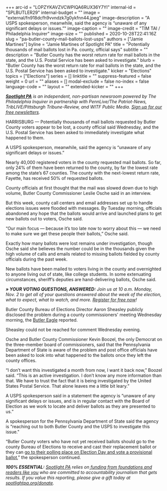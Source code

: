 +++
arc-id = "LOPZYKAVZVCWPIQA6RUX36Y7YI"
internal-id = "SPLBUTLER29"
internal-budget = ""
image = "external/fn918dcfh9vvndzk7g0ykfnn44.jpeg"
image-description = "A USPS spokesperson, meanwhile, said the agency is “unaware of any significant delays or issues.”"
image-caption = ""
image-credit = "TIM TAI / Philadelphia Inquirer"
image-size = ""
published = 2020-10-28T22:41:16Z
slug = "pa-butler-county-mail-ballots-lost-usps"
authors = ["Jamie Martines"]
byline = "Jamie Martines of Spotlight PA"
title = "Potentially thousands of mail ballots lost in Pa. county, official says"
subtitle = ""
description = "Butler County has the worst return rate for mail ballots in the state, and the U.S. Postal Service has been asked to investigate."
blurb = "Butler County has the worst return rate for mail ballots in the state, and the U.S. Postal Service has been asked to investigate."
kicker = "Elections"
topics = ["Elections"]
series = []
linktitle = ""
suppress-featured = false
weight = 0
url = ""
aliases = []
modal-exclude = false
no-index = false
language-code = ""
layout = ""
extended-kicker = ""
+++

<a href="https://www.spotlightpa.org/"><i><b>Spotlight PA</b></i></a><i> is an independent, non-partisan newsroom powered by The Philadelphia Inquirer in partnership with PennLive/The Patriot-News, TribLIVE/Pittsburgh Tribune-Review, and WITF Public Media. </i><a href="https://www.spotlightpa.org/newsletters"><i>Sign up for our free newsletters</i></a><i>.</i>

HARRISBURG — Potentially thousands of mail ballots requested by Butler County voters appear to be lost, a county official said Wednesday, and the U.S. Postal Service has been asked to immediately investigate what happened to them.

A USPS spokesperson, meanwhile, said the agency is “unaware of any significant delays or issues.”

Nearly 40,000 registered voters in the county requested mail ballots. So far, only 24% of them have been returned to the county, by far the lowest rate among the state’s 67 counties. The county with the next-lowest return rate, Fayette, has received 50% of requested ballots.

<script src="https://www.spotlightpa.org/embed.js" async></script><div data-spl-embed-version="1" data-spl-src="https://www.spotlightpa.org/embeds/newsletter/"></div>

County officials at first thought that the mail was slowed down due to high volume, Butler County Commissioner Leslie Osche said in an interview.

But this week, county call centers and email addresses set up to handle elections issues were flooded with messages. By Tuesday morning, officials abandoned any hope that the ballots would arrive and launched plans to get new ballots out to voters, Osche said.

“Our main focus — because it’s too late now to worry about this — we need to make sure we get these people their ballots,” Osche said.

Exactly how many ballots were lost remains under investigation, though Osche said she believes the number could be in the thousands given the high volume of calls and emails related to missing ballots fielded by county officials during the past week.

New ballots have been mailed to voters living in the county and overnighted to anyone living out of state, like college students. In some extenuating circumstances, sheriff’s deputies are hand-delivering ballots, Osche said.

<i><b>» YOUR VOTING QUESTIONS, ANSWERED:</b></i><i> Join us at 10 a.m. Monday, Nov. 2 to get all of your questions answered about the week of the election, what to expect, what to watch, and more. </i><a href="https://inquirer.zoom.us/webinar/register/5816037238914/WN_zovGJrYlQO2s1h_KThtM1w"><i>Register for free now</i></a><i>!</i>

Butler County Bureau of Elections Director Aaron Sheasley publicly disclosed the problem during a county commissioners' meeting Wednesday morning, the <a href="http://www.butlereagle.com/apps/pbcs.dll/article?AID=/20201028/NEWS12/201029948&fbclid=IwAR2rKjZsOhIPgPRsCeTNw9Xd70Syt1BZTgPJqqNjhxf1QY-IYnLriuD_lXY">Butler Eagle</a> reported.

Sheasley could not be reached for comment Wednesday evening.

Osche and Butler County Commissioner Kevin Boozel, the only Democrat on the three-member board of commissioners, said that the Pennsylvania Department of State is aware of the problem and post office officials have been asked to look into what happened to the ballots once they left the county offices.

“I don’t want this investigated a month from now, I want it back now,” Boozel said. “This is an active investigation. I don’t know any more information than that. We have to trust the fact that it is being investigated by the United States Postal Service. That alone leaves me a little bit leary.”

<script src="https://www.spotlightpa.org/embed.js" async></script><div data-spl-embed-version="1" data-spl-src="https://www.spotlightpa.org/embeds/cta/?url=https%3A%2F%2Fwww.spotlightpa.org%2Fdonate&eyebrow=BECOME%20A%20MEMBER&body=Make%20a%20gift%20today%20and%20help%20Spotlight%20PA%20continue%20to%20provide%20100%25%20essential%20reporting%20on%20the%20upcoming%20election%20in%20Pennsylvania.%20From%20court%20challenges%20to%20voter%20intimidation%2C%20our%20reporters%20are%20keeping%20watch%20for%20you.&cta=JOIN%20US%20NOW"></div>

A USPS spokesperson said in a statement the agency is “unaware of any significant delays or issues, and is in regular contact with the Board of Election as we work to locate and deliver ballots as they are presented to us.”

A spokesperson for the Pennsylvania Department of State said the agency is “reaching out to both Butler County and the USPS to investigate this issue."

“Butler County voters who have not yet received ballots should go to the county Bureau of Elections to receive and cast their replacement ballot or they can <a href="https://www.spotlightpa.org/news/2020/10/pa-election-voting-questions-answered-mail-ballot/" target="_blank">go to their polling place on Election Day and vote a provisional ballot</a>,” the spokesperson continued.

<i><b>100% ESSENTIAL:</b></i><i> </i><a href="https://www.spotlightpa.org/"><i>Spotlight PA</i></a><i> relies on</i><a href="https://www.spotlightpa.org/support"><i> funding from foundations and readers like you</i></a><i> who are committed to accountability journalism that gets results. If you value this reporting, please give a gift today at </i><a href="http://spotlightpa.org/donate"><i>spotlightpa.org/donate</i></a><i>.</i>
